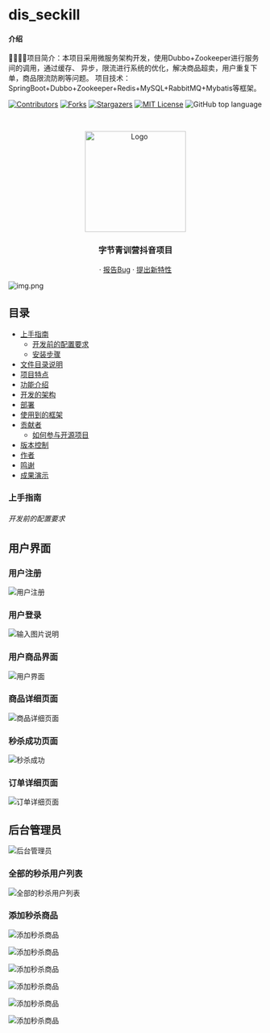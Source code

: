 # dis_seckill

#### 介绍
🐍🐍🐍🐍项目简介：本项目采用微服务架构开发，使用Dubbo+Zookeeper进行服务间的调用，通过缓存、 异步，限流进行系统的优化，解决商品超卖，用户重复下单，商品限流防刷等问题。 项目技术：SpringBoot+Dubbo+Zookeeper+Redis+MySQL+RabbitMQ+Mybatis等框架。

<!-- PROJECT SHIELDS -->

[![Contributors][contributors-shield]][contributors-url]
[![Forks][forks-shield]][forks-url]
[![Stargazers][stars-shield]][stars-url]
[![MIT License][license-shield]][license-url]
![GitHub top language](https://img.shields.io/github/languages/top/hakusai22/dis_seckill?style=for-the-badge)

<!-- PROJECT LOGO -->
<br />



<p align="center">
    <a href="https://github.com/hakusai22/dis_seckill/">
    <img src="https://fastly.jsdelivr.net/gh/hakusai22/image/qq.jpg" alt="Logo" width="200" height="200">
    </a>
    <h3 align="center">字节青训营抖音项目</h3>
  <p align="center">
    ·
    <a href="https://github.com/hakusai22/dis_seckill/issues">报告Bug</a>
    ·
    <a href="https://github.com/hakusai22/dis_seckill/issues">提出新特性</a>
  </p>

<!-- links -->
[your-project-path]:hakusai22/dis_seckill
[contributors-shield]: https://img.shields.io/github/contributors/hakusai22/dis_seckill.svg?style=for-the-badge
[contributors-url]: https://github.com/hakusai22/dis_seckill/graphs/contributors
[forks-shield]: https://img.shields.io/github/forks/hakusai22/dis_seckill.svg?style=for-the-badge
[forks-url]: https://github.com/hakusai22/dis_seckill/network/members
[stars-shield]: https://img.shields.io/github/stars/hakusai22/dis_seckill.svg?style=for-the-badge
[stars-url]: https://github.com/hakusai22/dis_seckill/stargazers
[issues-shield]: https://img.shields.io/github/issues/hakusai22/dis_seckill.svg?style=for-the-badge
[issues-url]: https://img.shields.io/github/issues/hakusai22/dis_seckill.svg
[license-shield]: https://img.shields.io/github/license/hakusai22/dis_seckill.svg?style=for-the-badge
[license-url]: https://github.com/hakusai22/dis_seckill/blob/master/LICENSE
[linkedin-shield]: https://img.shields.io/badge/-LinkedIn-black.svg?style=for-the-badge&logo=linkedin&colorB=555
[linkedin-url]: https://linkedin.com/in/xxxx

![img.png](https://fastly.jsdelivr.net/gh/hakusai22/dis_seckill/introduce.png)


## 目录

- [上手指南](#上手指南)
    - [开发前的配置要求](#开发前的配置要求)
    - [安装步骤](#安装步骤)
- [文件目录说明](#文件目录说明)
- [项目特点](#项目特点)
- [功能介绍](#功能介绍)
- [开发的架构](#开发的架构)
- [部署](#部署)
- [使用到的框架](#使用到的框架)
- [贡献者](#贡献者)
    - [如何参与开源项目](#如何参与开源项目)
- [版本控制](#版本控制)
- [作者](#作者)
- [鸣谢](#鸣谢)
- [成果演示](#成果演示)


### 上手指南

###### 开发前的配置要求

## 用户界面

### 用户注册
![用户注册](imagesimage10.png)

### 用户登录
![输入图片说明](imagesimage11.png)

### 用户商品界面
![用户界面](imageimage.png)

### 商品详细页面

![商品详细页面](imagesimage2.png)

### 秒杀成功页面
![秒杀成功](imagesimage3.png)

### 订单详细页面
![订单详细页面](imagesimage4.png)


## 后台管理员
![后台管理员](imagesimage5.png)

### 全部的秒杀用户列表
![全部的秒杀用户列表](imagesimage6.png)

### 添加秒杀商品
![添加秒杀商品](imagesimage7.png)

![添加秒杀商品](img.png)

![添加秒杀商品](img_1.png)

![添加秒杀商品](img_2.png)

![添加秒杀商品](img_3.png)

![添加秒杀商品](img_4.png)
